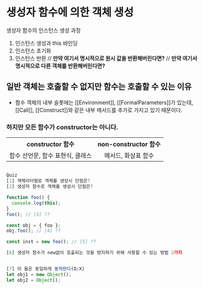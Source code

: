 # 생성자 함수에 의한 객체 생성

생성자 함수의 인스턴스 생성 과정

1. 인스턴스 생성과 this 바인딩
2. 인스턴스 초기화
3. 인스턴스 반환
   // **만약 여기서 명시적으로 원시 값을 반환해버린다면?**
   // **만약 여기서 명시적으로 다른 객체를 반환해버린다면?**

## 일반 객체는 호출할 수 없지만 함수는 호출할 수 있는 이유

- 함수 객체의 내부 슬롯에는 [[Environment]], [[FormalParameters]]가 있는데, [[Call]], [[Construct]]와 같은 내부 메서드를 추가로 가지고 있기 때문이다.

### 하지만 모든 함수가 constructor는 아니다.

<table>
  <tr align='center'><th>constructor 함수</th><th>non-constructor 함수</th></tr>
  <tr align='center'><td>함수 선언문, 함수 표현식, 클래스</td><td>메서드, 화살표 함수</td></tr>
</table>

##

```javascript
Quiz
[1] 객체리터럴로 객체를 생성시 단점은?
[2] 생성자 함수로 객체를 생성시 단점은?

function foo() {
  console.log(this);
}
foo(); // [3] ??

const obj = { foo };
obj.foo(); // [4] ??

const inst = new foo(); // [5] ??

[6] 생성자 함수가 new없이 호출되는 것을 방지하기 위해 사용할 수 있는 방법 2가지


[7] 이 둘은 동일하게 동작한다(O/X)
let obj1 = new Object();
let obj2 = Object();
```
